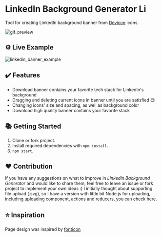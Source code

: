 # LinkedIn Background Generator Li

Tool for creating LinkedIn background banner from [Devicon](https://github.com/devicons/devicon) icons.

![gif_preview](https://user-images.githubusercontent.com/34806925/117176801-f337e580-add8-11eb-862a-c0913be0021e.gif)

## ⚙️ Live Example

![linkedin_banner_example](https://user-images.githubusercontent.com/34806925/117180715-254b4680-addd-11eb-9063-8dc4317b2996.png)

## ✔️ Features

- Download banner contains your favorite tech stack for LinkedIn's background
- Dragging and deleting current icons in banner until you are satisfied 😊
- Changing icons' size and spacing, as well as background color
- Download high quality banner contains your favorite stack

## 📚 Getting Started

1. Clone or fork project.
2. Install required dependencies with `npm install`.
3. `npm start`.

## ❤️ Contribution

If you have any suggestions on what to improve in <em>LinkedIn Background Generator</em> and would like to share them, feel free to leave an issue or fork project to implement your own ideas :)
I initially thought about supporting file upload (.svg), so I have a version with little bit Node.js for uploading, including uploading component, actions and reducers, you can [check here](https://github.com/adi221/linkedin-bg).

## ⭐ Inspiration

Page design was inspired by [fonticon](https://github.com/devgg/fonticon)
